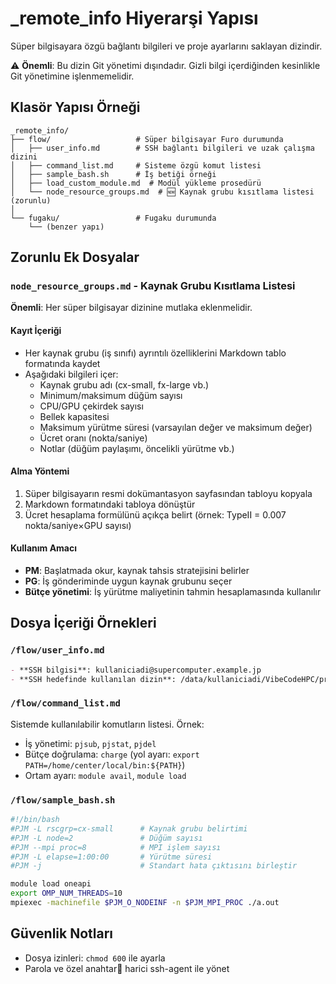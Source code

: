 # _remote_info Hiyerarşi Yapısı

Süper bilgisayara özgü bağlantı bilgileri ve proje ayarlarını saklayan dizindir.

⚠️ **Önemli**: Bu dizin Git yönetimi dışındadır.
Gizli bilgi içerdiğinden kesinlikle Git yönetimine işlenmemelidir.

## Klasör Yapısı Örneği

```
_remote_info/
├── flow/                   # Süper bilgisayar Furo durumunda
│   ├── user_info.md        # SSH bağlantı bilgileri ve uzak çalışma dizini
│   ├── command_list.md     # Sisteme özgü komut listesi
│   ├── sample_bash.sh      # İş betiği örneği
│   ├── load_custom_module.md  # Modül yükleme prosedürü
│   └── node_resource_groups.md  # 🆕 Kaynak grubu kısıtlama listesi (zorunlu)
│
└── fugaku/                 # Fugaku durumunda
    └── (benzer yapı)
```

## Zorunlu Ek Dosyalar

### `node_resource_groups.md` - Kaynak Grubu Kısıtlama Listesi
**Önemli**: Her süper bilgisayar dizinine mutlaka eklenmelidir.

#### Kayıt İçeriği
- Her kaynak grubu (iş sınıfı) ayrıntılı özelliklerini Markdown tablo formatında kaydet
- Aşağıdaki bilgileri içer:
  - Kaynak grubu adı (cx-small, fx-large vb.)
  - Minimum/maksimum düğüm sayısı
  - CPU/GPU çekirdek sayısı
  - Bellek kapasitesi
  - Maksimum yürütme süresi (varsayılan değer ve maksimum değer)
  - Ücret oranı (nokta/saniye)
  - Notlar (düğüm paylaşımı, öncelikli yürütme vb.)

#### Alma Yöntemi
1. Süper bilgisayarın resmi dokümantasyon sayfasından tabloyu kopyala
2. Markdown formatındaki tabloya dönüştür
3. Ücret hesaplama formülünü açıkça belirt (örnek: TypeII = 0.007 nokta/saniye×GPU sayısı)

#### Kullanım Amacı
- **PM**: Başlatmada okur, kaynak tahsis stratejisini belirler
- **PG**: İş gönderiminde uygun kaynak grubunu seçer
- **Bütçe yönetimi**: İş yürütme maliyetinin tahmin hesaplamasında kullanılır

## Dosya İçeriği Örnekleri

### `/flow/user_info.md`
```markdown
- **SSH bilgisi**: kullaniciadi@supercomputer.example.jp
- **SSH hedefinde kullanılan dizin**: /data/kullaniciadi/VibeCodeHPC/proje_adi/
```

### `/flow/command_list.md`
Sistemde kullanılabilir komutların listesi. Örnek:
- İş yönetimi: `pjsub`, `pjstat`, `pjdel`
- Bütçe doğrulama: `charge` (yol ayarı: `export PATH=/home/center/local/bin:${PATH}`)
- Ortam ayarı: `module avail`, `module load`

### `/flow/sample_bash.sh`
```bash
#!/bin/bash
#PJM -L rscgrp=cx-small      # Kaynak grubu belirtimi
#PJM -L node=2               # Düğüm sayısı
#PJM --mpi proc=8            # MPI işlem sayısı
#PJM -L elapse=1:00:00       # Yürütme süresi
#PJM -j                      # Standart hata çıktısını birleştir

module load oneapi
export OMP_NUM_THREADS=10
mpiexec -machinefile $PJM_O_NODEINF -n $PJM_MPI_PROC ./a.out
```

## Güvenlik Notları
- Dosya izinleri: `chmod 600` ile ayarla
- Parola ve özel anahtar🔑 harici ssh-agent ile yönet

